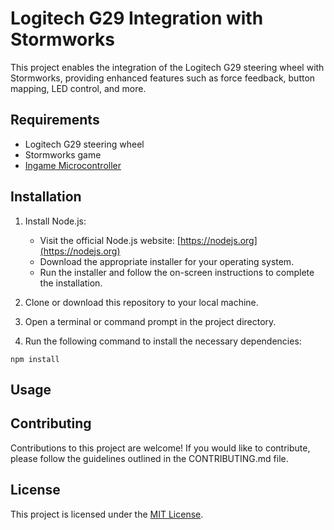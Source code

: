 # Logitech G29 Integration with Stormworks

This project enables the integration of the Logitech G29 steering wheel with Stormworks, providing enhanced features such as force feedback, button mapping, LED control, and more.

## Requirements

- Logitech G29 steering wheel
- Stormworks game
- [Ingame Microcontroller](https://steamcommunity.com/sharedfiles/filedetails/?id=2997567880)

## Installation

1. Install Node.js:
   - Visit the official Node.js website: [https://nodejs.org](https://nodejs.org)
   - Download the appropriate installer for your operating system.
   - Run the installer and follow the on-screen instructions to complete the installation.

2. Clone or download this repository to your local machine.
3. Open a terminal or command prompt in the project directory.
4. Run the following command to install the necessary dependencies:

```
npm install
```


## Usage



## Contributing

Contributions to this project are welcome! If you would like to contribute, please follow the guidelines outlined in the CONTRIBUTING.md file.

## License

This project is licensed under the [MIT License](LICENSE).

